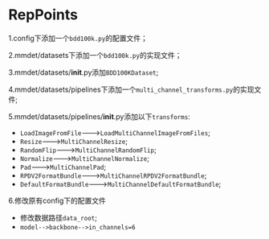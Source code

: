 # RepPoints
1.config下添加一个`bdd100k.py`的配置文件；

2.mmdet/datasets下添加一个`bdd100k.py`的实现文件；

3.mmdet/datasets/__init__.py添加`BDD100KDataset`;

4.mmdet/datasets/pipelines下添加一个`multi_channel_transforms.py`的实现文件;

5.mmdet/datasets/pipelines/__init__.py添加以下`transforms`:

* `LoadImageFromFile`--->`LoadMultiChannelImageFromFiles`;
* `Resize`--->`MultiChannelResize`;
* `RandomFlip`--->`MultiChannelRandomFlip`;
* `Normalize`--->`MultiChannelNormalize`;
* `Pad`--->`MultiChannelPad`;
* `RPDV2FormatBundle`--->`MultiChannelRPDV2FormatBundle`;
* `DefaultFormatBundle`--->`MultiChannelDefaultFormatBundle`;

6.修改原有config下的配置文件
* 修改数据路径`data_root`;
* `model-->backbone-->in_channels=6`